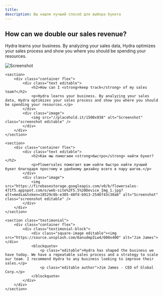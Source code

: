 ```yaml
---
title:
description: Вы нашли лучший способ для выбора букета
---
```


<div class="content">
	<section>
		<div class="container flex">
			<div class="text editable">
				<h2>How can we <strong>double</strong> our sales revenue?</h2>
				<p>Hydra learns your business. By analyzing your sales data, Hydra optimizes your sales process and show you where you should be spending your resources. </p>
			</div>
			<div class="image">
				<img src="//placehold.it/1500x938" alt="Screenshot" class="screenshot editable" />
			</div>
		</div>
	</section>

	<section>
		<div class="container flex">
			<div class="text editable">
				<h2>How can I <strong>keep track</strong> of my sales team?</h2>
				<p>Hydra learns your business. By analyzing your sales data, Hydra optimizes your sales process and show you where you should be spending your resources.</p>
			</div>
			<div class="image">
				<img src="//placehold.it/1500x938" alt="Screenshot" class="screenshot editable" />
			</div>
		</div>
	</section>

	<section>
		<div class="container flex">
			<div class="text editable">
				<h2>Как мы помогаем <strong>быстро</strong> найти букет?</h2>
				<p>Flowersales помогает вам найти быстро найти лучший букет благодаря простому и удобному дизайну всего в пару шагов.</p>
			</div>
			<div class="image">
				<img src="https://firebasestorage.googleapis.com/v0/b/flowersales-471f5.appspot.com/o/web-site%2F5.5%20Device_Img_1.jpg?alt=media&token=18529c8b-e305-48fd-b913-2546f43c30a8" alt="Screenshot" class="screenshot editable" />
			</div>
		</div>
	</section>

	<section class="testimonial">
		<div class="container flex">
			<div class="testimonial-block">
				<div class="square-image editable"><img src="https://source.unsplash.com/6anudmpILw4/600x400" alt="Jim James"></div>
				<blockquote>
					<p class="editable">Hydra has shaped the business we have today. We have a repeatable sales process and a strategy to scale our team. I recommend Hydra to any business looking to improve their sales.</p>
					<p class="editable author">Jim James - CEO of Global Corp.</p>
				</blockquote>
			</div>
		</div>
	</section>
